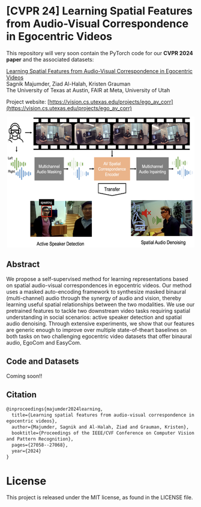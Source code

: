 # [CVPR 24] Learning Spatial Features from Audio-Visual Correspondence in Egocentric Videos
This repository will very soon contain the PyTorch code for our **CVPR 2024 paper** and the associated datasets: 

[Learning Spatial Features from Audio-Visual Correspondence
in Egocentric Videos](https://vision.cs.utexas.edu/projects/ego_av_corr/)<br />
Sagnik Majumder, Ziad Al-Halah, Kristen Grauman<br />
The University of Texas at Austin, FAIR at Meta, University of Utah


Project website: [https://vision.cs.utexas.edu/projects/ego_av_corr](https://vision.cs.utexas.edu/projects/ego_av_corr)

<p align="center">
  <img src="concept.png" width="500" height="350">
</p>

## Abstract
We propose a self-supervised method for learning representations based on spatial audio-visual correspondences in egocentric videos. Our method uses a masked auto-encoding framework to synthesize masked binaural (multi-channel) audio through the synergy of audio and vision, thereby learning useful spatial relationships between the two modalities. We use our pretrained features to tackle two downstream video tasks requiring spatial understanding in social scenarios: active speaker detection and spatial audio denoising. Through extensive experiments, we show that our features are generic enough to improve over multiple state-of-theart baselines on both tasks on two challenging egocentric video datasets that offer binaural audio, EgoCom and EasyCom.


## Code and Datasets
Coming soon!!



## Citation
```
@inproceedings{majumder2024learning,
  title={Learning spatial features from audio-visual correspondence in egocentric videos},
  author={Majumder, Sagnik and Al-Halah, Ziad and Grauman, Kristen},
  booktitle={Proceedings of the IEEE/CVF Conference on Computer Vision and Pattern Recognition},
  pages={27058--27068},
  year={2024}
}
```

# License
This project is released under the MIT license, as found in the LICENSE file.
